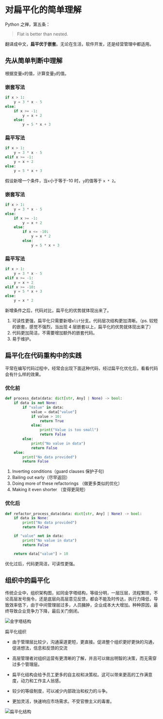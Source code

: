 # 对扁平化的简单理解


Python 之禅，第五条：
> Flat is better than nested.  

翻译成中文，**扁平优于嵌套**。无论在生活，软件开发，还是经营管理中都适用。

## 先从简单判断中理解
根据变量`x`的值，计算变量`y`的值。

### 嵌套写法
```python
if x > 1:
    y = 3 * x - 5
else:
    if x >= -1:
        y = x + 2
    else:
        y = 5 * x + 3
```

### 扁平写法
```python
if x > 1:
    y = 3 * x - 5
elif x >= -1:
    y = x + 2
else:
    y = 5 * x + 3
```

假设新增一个条件，当`x`小于等于-10 时，`y`的值等于 `x * 2`。

### 嵌套写法
```python
if x > 1:
    y = 3 * x - 5
else:
    if x >= -1:
        y = x + 2
    else:
        if x <= -10:
            y = x * 2
        else:
            y = 5 * x + 3
```

### 扁平写法
```python
if x > 1:
    y = 3 * x - 5
elif x >= -1:
    y = x + 2
elif x >= -10:
    y = 5 * x + 3
else:
    y = x * 2
```

新增条件之后，代码对比，扁平化的优势就体现出来了。
1. 可读性更强，扁平化只需要新增`elif`分支。代码层次结构更加清晰。（ps. 较短的嵌套，感觉不强烈，当出现 4 层嵌套以上，扁平化的优势就体现出来了）
2. 代码更加简洁，不需要增加额外的嵌套代码。
3. 易于维护。

## 扁平化在代码重构中的实践
平常在编写代码过程中，经常会出现下面这种代码，经过扁平化优化后，看看代码会有什么样的效果。

### 优化前
```python
def process_data(data: dict[str, Any] | None) -> bool:
    if data is not None:
        if "value" in data:
            value = data["value"]
            if value > 10:
                return True
            else:
                print("Value is too small")
                return False
        else:
            print("No value in data")
            return False
    else:
        print("No data provided")
        return False
```

1. Inverting conditions（guard clauses 保护子句）
2. Bailing out early（尽早返回）
3. Doing more of these refactorings （做更多类似的优化）
4. Making it even shorter （变得更简短）

### 优化后
```python
def refactor_process_data(data: dict[str, Any] | None) -> bool:
    if data is None:
        print("No data provided")
        return False

    if "value" not in data:
        print("No value in data")
        return False

    return data["value"] > 10
```

优化过后，代码更简洁，可读性更强。

## 组织中的扁平化
传统企业中，组织架构图，如同金字塔结构，等级分明，一层压层，流程繁琐，不论高层发号施令，还是底层向高层意见反馈，都会不能及时传达，执行力降低，导致效率低下，由于中间管理层过多，人员臃肿，企业成本大大增加。种种原因，最终导致企业竞争力下降，最后关门倒闭。

![金字塔结构](https://image.ericzzz.com/2023/12/15/7c0ace9d-525b-44aa-9b9e-d4ec134b0ffa.webp)

扁平化组织

- 由于管理层比较少，沟通渠道更短，更直接。促进整个组织更好更快的沟通，促进想法，信息和反馈的交流

- 高层管理者对组织运营有更清晰的了解，并且可以做出明智的决策，而无需穿过多个管理层。

- 扁平化结构会给予员工更多的自主权和决策权。这可以带来更高的工作满意度，动力和工作主人翁感。

- 较少的等级制度，可以减少内部政治和权力的斗争。

- 更加灵活，快速响应市场需求。不受官僚主义的毒害。

![扁平化结构](https://image.ericzzz.com/2023/12/15/406e23d5-0d5f-4639-88e8-8bd90140ace6.webp)

